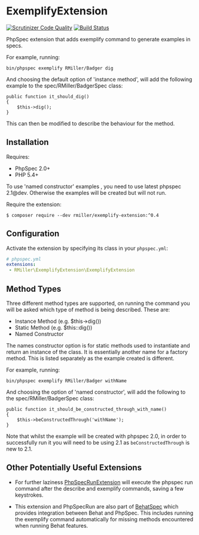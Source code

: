 ExemplifyExtension
==================

[![Scrutinizer Code Quality](https://scrutinizer-ci.com/g/richardmiller/ExemplifyExtension/badges/quality-score.png?b=master)](https://scrutinizer-ci.com/g/richardmiller/ExemplifyExtension/?branch=master)
[![Build Status](https://scrutinizer-ci.com/g/richardmiller/ExemplifyExtension/badges/build.png?b=master)](https://scrutinizer-ci.com/g/richardmiller/ExemplifyExtension/build-status/master)

PhpSpec extension that adds exemplify command to generate examples in specs.

For example, running:

```
bin/phpspec exemplify RMiller/Badger dig
```

And choosing the default option of 'instance method', will add the following example
to the spec/RMiller/BadgerSpec class:

```
public function it_should_dig()
{
    $this->dig();
}
```

This can then be modified to describe the behaviour for the method.

## Installation

Requires:

* PhpSpec 2.0+
* PHP 5.4+

To use 'named constructor' examples , you need to use latest phpspec 2.1@dev.
Otherwise the examples will be created but will not run.

Require the extension:

```
$ composer require --dev rmiller/exemplify-extension:^0.4
```

## Configuration

Activate the extension by specifying its class in your `phpspec.yml`:

```yaml
# phpspec.yml
extensions:
 - RMiller\ExemplifyExtension\ExemplifyExtension
```

## Method Types

Three different method types are supported, on running the command you will be
asked which type of method is being described. These are:

* Instance Method (e.g. $this->dig())
* Static Method (e.g. $this::dig())
* Named Constructor

The names constructor option is for static methods used to instantiate and return
an instance of the class. It is essentially another name for a factory method. This
is listed separately as the example created is different.

For example, running:

```
bin/phpspec exemplify RMiller/Badger withName
```

And choosing the option of 'named constructor', will add the following
to the spec/RMiller/BadgerSpec class:

```
public function it_should_be_constructed_through_with_name()
{
    $this->beConstructedThrough('withName');
}
```

Note that whilst the example will be created with phpspec 2.0, in order
to successfully run it you will need to be using 2.1 as `beConstructedThrough`
is new to 2.1.

## Other Potentially Useful Extensions

* For further laziness [PhpSpecRunExtension](https://github.com/richardmiller/PhpSpecRunExtension)
will execute the phpspec run command after the describe and exemplify commands,
saving a few keystrokes.

* This extension and PhpSpecRun are also part of [BehatSpec](https://github.com/richardmiller/BehatSpec)
which provides integration between Behat and PhpSpec. This includes running the exemplify
command automatically for missing methods encountered when running Behat features.




